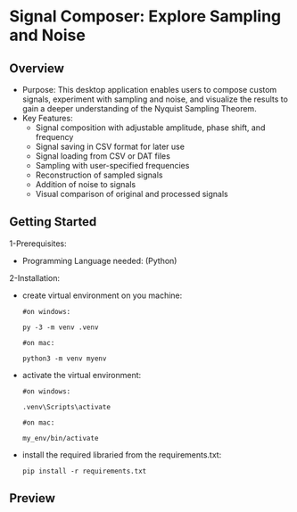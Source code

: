 # Signal Composer: Explore Sampling and Noise

## Overview
<ul>
  <li>
    Purpose: This desktop application enables users to compose custom signals, experiment with sampling and noise, and visualize the results to gain a deeper understanding of the Nyquist Sampling Theorem.

  </li>
  <li>
    Key Features:
    <ul>
      <li>
        Signal composition with adjustable amplitude, phase shift, and frequency
      </li>
      <li>
Signal saving in CSV format for later use
      </li>
      <li>
Signal loading from CSV or DAT files
      </li>
      <li>
Sampling with user-specified frequencies
      </li>
            <li>
Reconstruction of sampled signals
      </li>
                  <li>
Addition of noise to signals
      </li>
                  <li>
Visual comparison of original and processed signals      </li>
    </ul>
  </li>
</ul>

## Getting Started
<ul>
  
</ul>
1-Prerequisites:
<ul>
  <li>
    Programming Language needed: (Python)
  </li>
</ul>

2-Installation:
<ul>
  <li>
    create virtual environment on you machine:
    
    #on windows:
    
    py -3 -m venv .venv
    
    #on mac:
    
    python3 -m venv myenv
  </li>
    <li>
      activate the virtual environment:
      
    #on windows:
    
    .venv\Scripts\activate
    
    #on mac:
    
    my_env/bin/activate
  </li>
      <li>
        install the required libraried from the requirements.txt:

    pip install -r requirements.txt
  </li>
</ul>

## Preview


